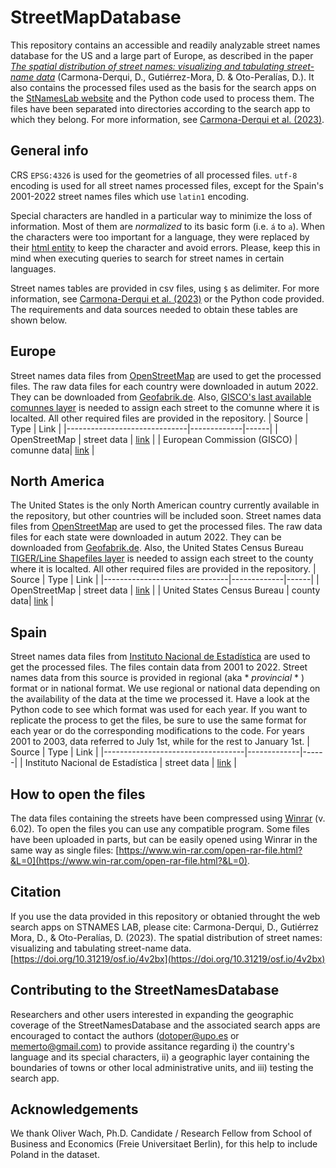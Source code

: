 # StreetMapDatabase

This repository contains an accessible and readily analyzable street names database for the US and a large part of Europe, as described in the paper [*The spatial distribution of street names: visualizing and tabulating street-name data*](https://osf.io/4v2bx/) (Carmona-Derqui, D., Gutiérrez-Mora, D. & Oto-Peralías, D.). It also contains the processed files used as the basis for the search apps on the [StNamesLab website](https://en.stnameslab.com/) and the Python code used to process them. The files have been separated into directories according to the search app to which they belong. For more information, see [Carmona-Derqui et al. (2023)](https://osf.io/4v2bx/).

## General info

CRS `EPSG:4326` is used for the geometries of all processed files. `utf-8` encoding is used for all street names processed files, except for the Spain's 2001-2022 street names files which use `latin1` encoding. 

Special characters are handled in a particular way to minimize the loss of information. Most of them are *normalized* to its basic form (i.e. `á` to `a`). When the characters were too important for a language, they were replaced by their [html entity](https://oinam.github.io/entities/) to keep the character and avoid errors. Please, keep this in mind when executing queries to search for street names in certain languages. 

Street names tables are provided in csv files, using `$` as delimiter. For more information, see [Carmona-Derqui et al. (2023)](https://osf.io/4v2bx/) or the Python code provided. The requirements and data sources needed to obtain these tables are shown below.

## Europe

Street names data files from [OpenStreetMap](https://www.openstreetmap.org) are used to get the processed files. The raw data files for each country were downloaded in autum 2022. They can be downloaded from [Geofabrik.de](https://download.geofabrik.de/europe.html). Also, [GISCO's last available comunnes layer](https://ec.europa.eu/eurostat/web/gisco/geodata/reference-data/administrative-units-statistical-units/communes#communes16) is needed to assign each street to the comunne where it is localted. All other required files are provided in the repository.
| Source                       | Type        | Link |
|------------------------------|-------------|------|
| OpenStreetMap                | street data | [link](https://download.geofabrik.de/europe.html) |
| European Commission (GISCO)  | comunne data| [link](https://ec.europa.eu/eurostat/web/gisco/geodata/reference-data/administrative-units-statistical-units/communes#communes16) |

## North America

The United States is the only North American country currently available in the repository, but other countries will be included soon. Street names data files from [OpenStreetMap](https://www.openstreetmap.org) are used to get the processed files. The raw data files for each state were downloaded in autum 2022. They can be downloaded from [Geofabrik.de](https://download.geofabrik.de/north-america/us.html). Also, the United States Census Bureau [TIGER/Line Shapefiles layer](https://www.census.gov/geographies/mapping-files/time-series/geo/tiger-line-file.2022.html#list-tab-BTALRXTZNDNCPWZV4F) is needed to assign each street to the county where it is localted. All other required files are provided in the repository.
| Source                        | Type        | Link |
|-------------------------------|-------------|------|
| OpenStreetMap                 | street data | [link](https://download.geofabrik.de/north-america/us.html) |
| United States Census Bureau   | county data| [link](https://www.census.gov/geographies/mapping-files/time-series/geo/tiger-line-file.2022.html#list-tab-BTALRXTZNDNCPWZV4F) |  

## Spain

Street names data files from [Instituto Nacional de Estadística](https://www.ine.es/ss/Satellite?L=es_ES&c=Page&cid=1259952026632&p=1259952026632&pagename=ProductosYServicios%2FPYSLayout) are used to get the processed files. The files contain data from 2001 to 2022. Street names data from this source is provided in regional (aka * *provincial* * ) format or in national format. We use regional or national data depending on the availability of the data at the time we processed it. Have a look at the Python code to see which format was used for each year. If you want to replicate the process to get the files, be sure to use the same format for each year or do the corresponding modifications to the code. For years 2001 to 2003, data referred to July 1st, while for the rest to January 1st.
| Source | Type | Link |
|-----------------------------------|-------------|------|
| Instituto Nacional de Estadística | street data | [link](https://www.ine.es/ss/Satellite?L=es_ES&c=Page&cid=1259952026632&p=1259952026632&pagename=ProductosYServicios%2FPYSLayout) |

## How to open the files

The data files containing the streets have been compressed using [Winrar](https://www.win-rar.com) (v. 6.02). To open the files you can use any compatible program. Some files have been uploaded in parts, but can be easily opened using Winrar in the same way as single files: [https://www.win-rar.com/open-rar-file.html?&L=0](https://www.win-rar.com/open-rar-file.html?&L=0).

## Citation
If you use the data provided in this repository or obtanied throught the web search apps on STNAMES LAB, please cite:
Carmona-Derqui, D., Gutiérrez Mora, D., & Oto-Peralías, D. (2023). The spatial distribution of street names: visualizing and tabulating street-name data. [https://doi.org/10.31219/osf.io/4v2bx](https://doi.org/10.31219/osf.io/4v2bx)

## Contributing to the StreetNamesDatabase
Researchers and other users interested in expanding the geographic coverage of the StreetNamesDatabase and the associated search apps are encouraged to contact the authors (dotoper@upo.es or memerto@gmail.com) to provide assitance regarding i) the country's language and its special characters, ii) a geographic layer containing the boundaries of towns or other local administrative units, and iii) testing the search app.

## Acknowledgements
We thank Oliver Wach, Ph.D. Candidate / Research Fellow from School of Business and Economics (Freie Universitaet Berlin), for this help to include Poland in the dataset.
